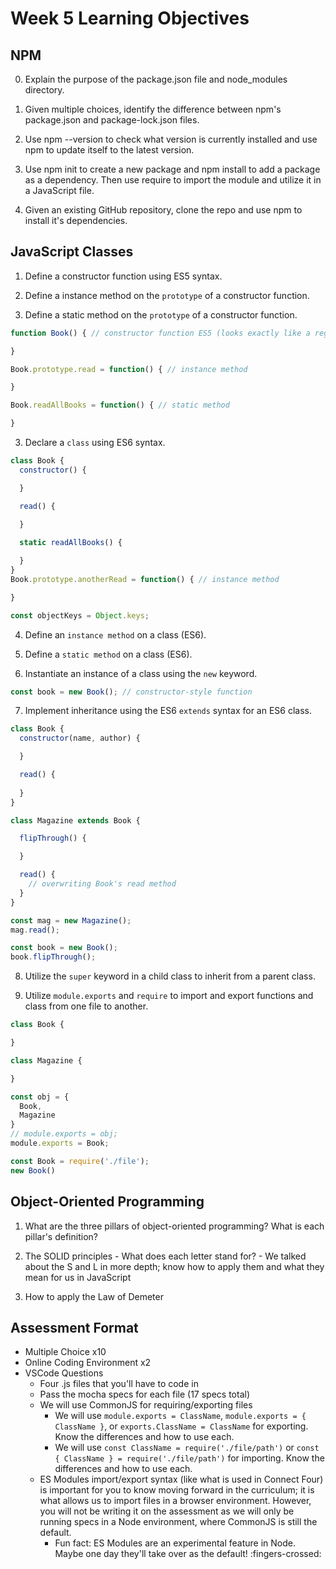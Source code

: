 # Week 5 Learning Objectives

## NPM
  0. Explain the purpose of the package.json file and node_modules directory.

  1. Given multiple choices, identify the difference between npm's package.json and package-lock.json files.

  2. Use npm --version to check what version is currently installed and use npm to update itself to the latest version.

  3. Use npm init to create a new package and npm install to add a package as a dependency. Then use require to import the module and utilize it in a JavaScript file.

  4. Given an existing GitHub repository, clone the repo and use npm to install it's dependencies.
    
## JavaScript Classes
  1. Define a constructor function using ES5 syntax.
  
  2. Define a instance method on the `prototype` of a constructor function.
  2. Define a static method on the `prototype` of a constructor function.

  ```javascript
  function Book() { // constructor function ES5 (looks exactly like a regular function)

  }

  Book.prototype.read = function() { // instance method

  }

  Book.readAllBooks = function() { // static method

  }
  ```

  3. Declare a `class` using ES6 syntax.

  ```javascript
  class Book {
    constructor() {

    }

    read() {

    }
    
    static readAllBooks() {

    }
  }
  Book.prototype.anotherRead = function() { // instance method

  }

  const objectKeys = Object.keys;
  ```

  4. Define an `instance method` on a class (ES6).
  
  5. Define a `static method` on a class (ES6).
  
  6. Instantiate an instance of a class using the `new` keyword.

  ```javascript
  const book = new Book(); // constructor-style function
  ```
  
  7. Implement inheritance using the ES6 `extends` syntax for an ES6 class.

  ```javascript
  class Book {
    constructor(name, author) {

    }

    read() {
      
    }
  }

  class Magazine extends Book {

    flipThrough() {

    }

    read() {
      // overwriting Book's read method
    }
  }

  const mag = new Magazine();
  mag.read();

  const book = new Book();
  book.flipThrough();
  ```
  
  8. Utilize the `super` keyword in a child class to inherit from a parent class.
  
  9. Utilize `module.exports` and `require` to import and export functions and class from one file to another.


  ```javascript
  class Book {

  }

  class Magazine {

  }

  const obj = {
    Book,
    Magazine
  }
  // module.exports = obj;
  module.exports = Book;
  ```

  ```javascript
  const Book = require('./file');
  new Book()
  ```

## Object-Oriented Programming
  1. What are the three pillars of object-oriented programming? What is each pillar's definition?
  
  2. The SOLID principles
    - What does each letter stand for?
    - We talked about the S and L in more depth; know how to apply them and what they mean for us in JavaScript
  
  3. How to apply the Law of Demeter
  

## Assessment Format
  - Multiple Choice x10
  - Online Coding Environment x2
  - VSCode Questions
    - Four .js files that you'll have to code in
    - Pass the mocha specs for each file (17 specs total)
    - We will use CommonJS for requiring/exporting files
      - We will use `module.exports = ClassName`, `module.exports = { ClassName }`, or `exports.ClassName = ClassName` for exporting. Know the differences and how to use each.
      - We will use `const ClassName = require('./file/path')` or `const { ClassName } = require('./file/path')` for importing. Know the differences and how to use each.
    - ES Modules import/export syntax (like what is used in Connect Four) is important for you to know moving forward in the curriculum; it is what allows us to import files in a browser environment. However, you will not be writing it on the assessment as we will only be running specs in a Node environment, where CommonJS is still the default.
      - Fun fact: ES Modules are an experimental feature in Node. Maybe one day they'll take over as the default! :fingers-crossed: